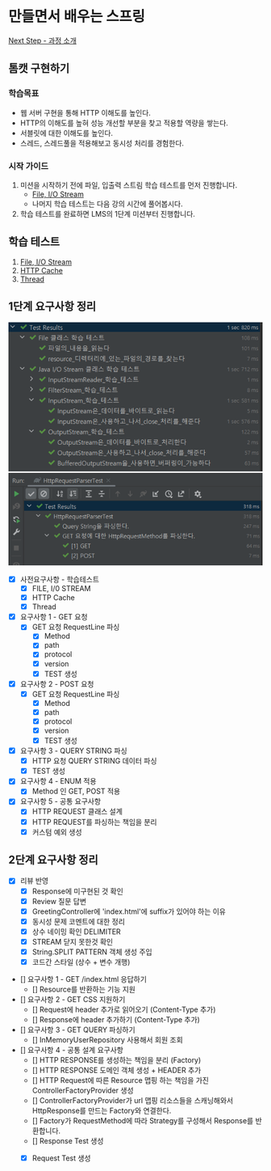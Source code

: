 # 만들면서 배우는 스프링
[Next Step - 과정 소개](https://edu.nextstep.camp/c/4YUvqn9V)

## 톰캣 구현하기

### 학습목표
- 웹 서버 구현을 통해 HTTP 이해도를 높인다.
- HTTP의 이해도를 높혀 성능 개선할 부분을 찾고 적용할 역량을 쌓는다.
- 서블릿에 대한 이해도를 높인다.
- 스레드, 스레드풀을 적용해보고 동시성 처리를 경험한다.

### 시작 가이드
1. 미션을 시작하기 전에 파일, 입출력 스트림 학습 테스트를 먼저 진행합니다.
   - [File, I/O Stream](study/src/test/java/study)
   - 나머지 학습 테스트는 다음 강의 시간에 풀어봅시다.
2. 학습 테스트를 완료하면 LMS의 1단계 미션부터 진행합니다.

## 학습 테스트
1. [File, I/O Stream](study/src/test/java/study)
2. [HTTP Cache](study/src/test/java/cache)
3. [Thread](study/src/test/java/thread)


## 1단계 요구사항 정리
![fileImage](./image/filetest.png)
![fileImage](./image/requirement1test.png)
- [x] 사전요구사항 - 학습테스트
  - [x] FILE, I/0 STREAM
  - [x] HTTP Cache
  - [x] Thread
- [x] 요구사항 1 - GET 요청
   - [x] GET 요청 RequestLine 파싱
     - [x] Method
     - [x] path
     - [x] protocol
     - [x] version
     - [x] TEST 생성
- [x] 요구사항 2 - POST 요청
  - [x] GET 요청 RequestLine 파싱
    - [x] Method
    - [x] path
    - [x] protocol
    - [x] version
    - [x] TEST 생성
- [x] 요구사항 3 - QUERY STRING 파싱 
  - [x] HTTP 요청 QUERY STRING 데이터 파싱
  - [x] TEST 생성
- [x] 요구사항 4 - ENUM 적용
  - [x] Method 인 GET, POST 적용
- [x] 요구사항 5 - 공통 요구사항
  - [x] HTTP REQUEST 클래스 설계
  - [x] HTTP REQUEST를 파싱하는 책임을 분리
  - [x] 커스텀 예외 생성

## 2단계 요구사항 정리
- [x] 리뷰 반영 
  - [x] Response에 미구현된 것 확인
  - [x] Review 질문 답변
  - [x] GreetingController에 'index.html'에 suffix가 있어야 하는 이유
  - [x] 동시성 문제 코멘트에 대한 정리
  - [x] 상수 네이밍 확인 DELIMITER
  - [x] STREAM 닫지 못한것 확인
  - [x] String.SPLIT PATTERN 객체 생성 주입
  - [x] 코드간 스타일 (상수 + 변수 개행)
- [] 요구사항 1 - GET /index.html 응답하기
  - [] Resource를 반환하는 기능 지원
- [] 요구사항 2 - GET CSS 지원하기
  - [] Request에 header 추가로 읽어오기 (Content-Type 추가)
  - [] Response에 header 추가하기 (Content-Type 추가)
- [] 요구사항 3 - GET QUERY 파싱하기
  - [] InMemoryUserRepository 사용해서 회원 조회
- [] 요구사항 4 - 공통 설계 요구사항
  - [] HTTP RESPONSE를 생성하는 책임을 분리 (Factory)
  - [] HTTP RESPONSE 도메인 객체 생성 + HEADER 추가
  - [] HTTP Request에 따른 Resource 맵핑 하는 책임을 가진 ControllerFactoryProvider 생성
  - [] ControllerFactoryProvider가 url 맵핑 리소스들을 스캐닝해와서 HttpResponse를 만드는 Factory와 연결한다. 
  - [] Factory가 RequestMethod에 따라 Strategy를 구성해서 Response를 반환합니다.
  - [] Response Test 생성
  - [x] Request Test 생성

   


